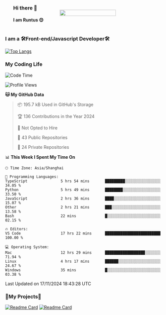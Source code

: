

<div style="display: flex;  align-items: center; justify-content: space-around;">
    <div>    
        <h3>Hi there 👋</h3>
        <h4> I am Runtus 😊 </h4>
    </div>
    <img src="https://github-readme-stats.vercel.app/api?username=Runtus&show_icons=true&theme=tokyonight" width="60%" />
</div>





### I am a 🛠Front-end/Javascript Developer🛠 

[![Top Langs](https://github-readme-stats.vercel.app/api/top-langs/?username=Runtus&hide=css,vue,scss,Ruby)](https://github.com/Runtus/pixiv-server-ts)


### My Coding Life
<!--START_SECTION:waka-->
![Code Time](http://img.shields.io/badge/Code%20Time-330%20hrs%2054%20mins-blue)

![Profile Views](http://img.shields.io/badge/Profile%20Views-6-blue)

**🐱 My GitHub Data** 

> 📦 195.7 kB Used in GitHub's Storage 
 > 
> 🏆 136 Contributions in the Year 2024
 > 
> 🚫 Not Opted to Hire
 > 
> 📜 43 Public Repositories 
 > 
> 🔑 24 Private Repositories 
 > 
📊 **This Week I Spent My Time On** 

```text
🕑︎ Time Zone: Asia/Shanghai

💬 Programming Languages: 
TypeScript               5 hrs 54 mins       █████████░░░░░░░░░░░░░░░░   34.05 % 
Python                   5 hrs 49 mins       ████████░░░░░░░░░░░░░░░░░   33.50 % 
JavaScript               2 hrs 36 mins       ████░░░░░░░░░░░░░░░░░░░░░   15.07 % 
Other                    2 hrs 21 mins       ███░░░░░░░░░░░░░░░░░░░░░░   13.58 % 
Bash                     22 mins             █░░░░░░░░░░░░░░░░░░░░░░░░   02.15 % 

🔥 Editors: 
VS Code                  17 hrs 22 mins      █████████████████████████   100.00 % 

💻 Operating System: 
Mac                      12 hrs 29 mins      ██████████████████░░░░░░░   71.94 % 
Linux                    4 hrs 17 mins       ██████░░░░░░░░░░░░░░░░░░░   24.67 % 
Windows                  35 mins             █░░░░░░░░░░░░░░░░░░░░░░░░   03.38 % 
```


 Last Updated on 17/11/2024 18:43:28 UTC
<!--END_SECTION:waka-->

### 🎁My Projects🎁
[![Readme Card](https://github-readme-stats.vercel.app/api/pin/?username=Runtus&repo=pixiv-server-ts)](https://github.com/Runtus/pixiv-server-ts)
[![Readme Card](https://github-readme-stats.vercel.app/api/pin/?username=Runtus&repo=dormitory-uestc)](https://github.com/Runtus/dormitory-uestc)